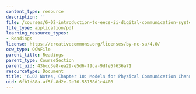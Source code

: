 ```yaml
---
content_type: resource
description: ''
file: /courses/6-02-introduction-to-eecs-ii-digital-communication-systems-fall-2012/6fb1d88aaf5f8d2e9e7655158d1c4408_MIT6_02F12_chap10.pdf
file_type: application/pdf
learning_resource_types:
- Readings
license: https://creativecommons.org/licenses/by-nc-sa/4.0/
ocw_type: OCWFile
parent_title: Readings
parent_type: CourseSection
parent_uid: 43bcc3e8-ea29-e5d6-f9ca-9dfe5f636a71
resourcetype: Document
title: '6.02 Notes, Chapter 10: Models for Physical Communication Channels'
uid: 6fb1d88a-af5f-8d2e-9e76-55158d1c4408
---
```

